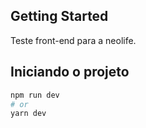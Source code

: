 
## Getting Started

Teste front-end para a neolife.


## Iniciando o projeto

```bash
npm run dev
# or
yarn dev
```